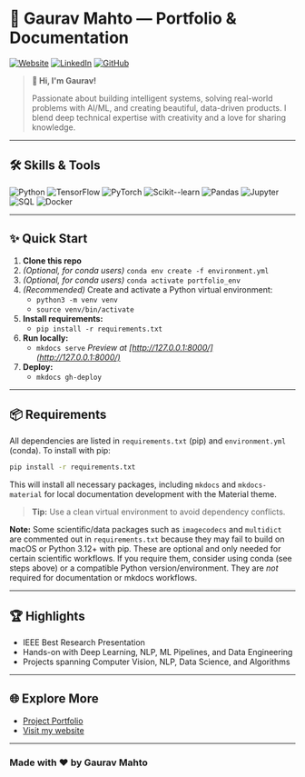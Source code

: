 # 🚀 Gaurav Mahto — Portfolio & Documentation

[![Website](https://img.shields.io/badge/Website-gauravmahto.github.io-blue?style=flat-square&logo=github)](https://gauravmahto.github.io/)
[![LinkedIn](https://img.shields.io/badge/LinkedIn-gauravmahto-blue?style=flat-square&logo=linkedin)](https://www.linkedin.com/in/gauravmahto/)
[![GitHub](https://img.shields.io/badge/GitHub-gauravmahto-blue?style=flat-square&logo=github)](https://github.com/gauravmahto)

> **👋 Hi, I'm Gaurav!**
>
> Passionate about building intelligent systems, solving real-world problems with AI/ML, and creating beautiful, data-driven products. I blend deep technical expertise with creativity and a love for sharing knowledge.

---

## 🛠️ Skills & Tools

![Python](https://img.shields.io/badge/Python-3776AB?style=flat-square&logo=python&logoColor=white)
![TensorFlow](https://img.shields.io/badge/TensorFlow-FF6F00?style=flat-square&logo=tensorflow&logoColor=white)
![PyTorch](https://img.shields.io/badge/PyTorch-EE4C2C?style=flat-square&logo=pytorch&logoColor=white)
![Scikit--learn](https://img.shields.io/badge/Scikit--learn-F7931E?style=flat-square&logo=scikit-learn&logoColor=white)
![Pandas](https://img.shields.io/badge/Pandas-150458?style=flat-square&logo=pandas&logoColor=white)
![Jupyter](https://img.shields.io/badge/Jupyter-F37626?style=flat-square&logo=jupyter&logoColor=white)
![SQL](https://img.shields.io/badge/SQL-4479A1?style=flat-square&logo=postgresql&logoColor=white)
![Docker](https://img.shields.io/badge/Docker-2496ED?style=flat-square&logo=docker&logoColor=white)

---

## ✨ Quick Start

1. **Clone this repo**
2. *(Optional, for conda users)* `conda env create -f environment.yml`
3. *(Optional, for conda users)* `conda activate portfolio_env`
4. *(Recommended)* Create and activate a Python virtual environment:
   - `python3 -m venv venv`
   - `source venv/bin/activate`
5. **Install requirements:**
   - `pip install -r requirements.txt`
6. **Run locally:**
   - `mkdocs serve`
     *Preview at [http://127.0.0.1:8000/](http://127.0.0.1:8000/)*
7. **Deploy:**
   - `mkdocs gh-deploy`

---

## 📦 Requirements

All dependencies are listed in `requirements.txt` (pip) and `environment.yml` (conda). To install with pip:

```sh
pip install -r requirements.txt
```

This will install all necessary packages, including `mkdocs` and `mkdocs-material` for local documentation development with the Material theme.

> **Tip:** Use a clean virtual environment to avoid dependency conflicts.

**Note:** Some scientific/data packages such as `imagecodecs` and `multidict` are commented out in `requirements.txt` because they may fail to build on macOS or Python 3.12+ with pip. These are optional and only needed for certain scientific workflows. If you require them, consider using conda (see steps above) or a compatible Python version/environment. They are *not* required for documentation or mkdocs workflows.

---

## 🏆 Highlights

- IEEE Best Research Presentation
- Hands-on with Deep Learning, NLP, ML Pipelines, and Data Engineering
- Projects spanning Computer Vision, NLP, Data Science, and Algorithms

---

## 🌐 Explore More

- [Project Portfolio](docs/gl-portfolio.md)
- [Visit my website](https://gauravmahto.github.io/)

---

### Made with ❤️ by Gaurav Mahto
